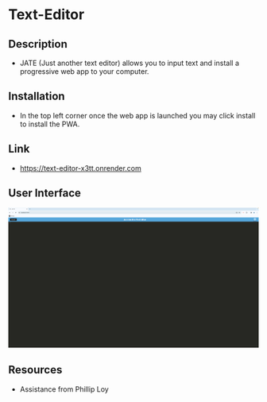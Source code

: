 # Text-Editor

## Description
* JATE (Just another text editor) allows you to input text and install a progressive web app to your computer. 
## Installation 
- In the top left corner once the web app is launched you may click install to install the PWA.
## Link 
* https://text-editor-x3tt.onrender.com 
## User Interface 
![Alt text](image.png)
## Resources
- Assistance from Phillip Loy 